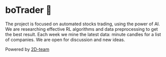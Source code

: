 # boTrader :space_invader:
The project is focused on automated stocks trading, using the power of AI. We are researching effective RL algorithms and data preprocessing to get the best result. Each week we mine the latest data: minute candles for a list of companies. We are open for discussion and new ideas.

Powered by [2D-team](https://2d-team.now.sh)
